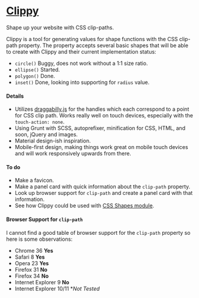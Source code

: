 [Clippy](http://bennettfeely.com/clippy)
======

Shape up your website with CSS clip-paths.

Clippy is a tool for generating values for shape functions with the CSS clip-path property. The property accepts several basic shapes that will be able to create with Clippy and their current implementation status:

* `circle()` Buggy, does not work without a 1:1 size ratio.
* `ellipse()` Started.
* `polygon()` Done.
* `inset()` Done, looking into supporting for `radius` value.


#### Details
* Utilizes [draggabilly.js](https://github.com/desandro/draggabilly) for the handles which each correspond to a point for CSS clip path. Works really well on touch devices, especially with the `touch-action: none`.
* Using Grunt with SCSS, autoprefixer, minification for CSS, HTML, and soon, jQuery and images.
* Material design-ish inspiration.
* Mobile-first design, making things work great on mobile touch devices and will work responsively upwards from there.


#### To do

* Make a favicon.
* Make a panel card with quick information about the `clip-path` property.
* Look up browser support for `clip-path` and create a panel card with that information.
* See how Clippy could be used with [CSS Shapes module](http://dev.w3.org/csswg/css-shapes/#basic-shape-functions).

#### Browser Support for `clip-path`

I cannot find a good table of browser support for the `clip-path` property so here is some observations:

* Chrome 36 **Yes**
* Safari 8 **Yes**
* Opera 23 **Yes**
* Firefox 31 **No**
* Firefox 34 **No**
* Internet Explorer 9 **No**
* Internet Explorer 10/11 **Not Tested*